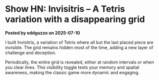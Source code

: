 # Show HN: Invisitris – A Tetris variation with a disappearing grid

**Posted by eddguzzo on 2025-07-10**

I built Invisitris, a variation of Tetris where all but the last placed piece are invisible. The grid remains hidden most of the time, adding a new layer of challenge and deception. 

Periodically, the entire grid is revealed, either at random intervals or when you clear lines. This visibility toggle tests your memory and spatial awareness, making the classic game more dynamic and engaging.
